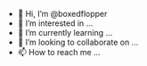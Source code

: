- 👋 Hi, I’m @boxedflopper
- 👀 I’m interested in ...
- 🌱 I’m currently learning ...
- 💞️ I’m looking to collaborate on ...
- 📫 How to reach me ...

<!---
boxedflopper/boxedflopper is a ✨ special ✨ repository because its `README.md` (this file) appears on your GitHub profile.
You can click the Preview link to take a look at your changes.
--->
